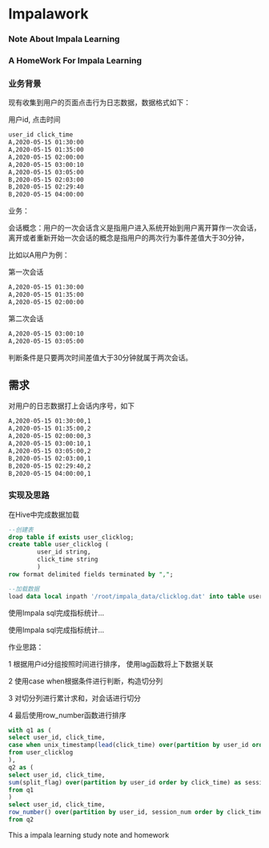 # Impalawork

### Note About Impala Learning

### A HomeWork For Impala Learning

###  业务背景

现有收集到用户的页面点击行为日志数据，数据格式如下：

用户id, 点击时间

```txt
user_id click_time
A,2020-05-15 01:30:00
A,2020-05-15 01:35:00
A,2020-05-15 02:00:00
A,2020-05-15 03:00:10
A,2020-05-15 03:05:00
B,2020-05-15 02:03:00
B,2020-05-15 02:29:40
B,2020-05-15 04:00:00
```

业务：

会话概念：用户的一次会话含义是指用户进入系统开始到用户离开算作一次会话，离开或者重新开始一次会话的概念是指用户的两次行为事件差值大于30分钟，

比如以A用户为例：

第一次会话

```txt
A,2020-05-15 01:30:00
A,2020-05-15 01:35:00
A,2020-05-15 02:00:00
```

第二次会话

```txt
A,2020-05-15 03:00:10
A,2020-05-15 03:05:00
```

判断条件是只要两次时间差值大于30分钟就属于两次会话。

## 需求

对用户的日志数据打上会话内序号，如下

```txt
A,2020-05-15 01:30:00,1
A,2020-05-15 01:35:00,2
A,2020-05-15 02:00:00,3
A,2020-05-15 03:00:10,1
A,2020-05-15 03:05:00,2
B,2020-05-15 02:03:00,1
B,2020-05-15 02:29:40,2
B,2020-05-15 04:00:00,1
```

### 实现及思路

在Hive中完成数据加载

```sql
--创建表
drop table if exists user_clicklog;
create table user_clicklog ( 
        user_id string, 
        click_time string
        )
row format delimited fields terminated by ",";

--加载数据
load data local inpath '/root/impala_data/clicklog.dat' into table user_clicklog; 
```

使用Impala sql完成指标统计...



使用Impala sql完成指标统计...

作业思路：

1 根据用户id分组按照时间进行排序， 使用lag函数将上下数据关联

2 使用case when根据条件进行判断，构造切分列

3 对切分列进行累计求和，对会话进行切分

4 最后使用row_number函数进行排序

```sql
with q1 as (
select user_id, click_time, 
case when unix_timestamp(lead(click_time) over(partition by user_id order by click_time)) - unix_timestamp(click_time) > 1800 then 1 else 0 end split_flag 
from user_clicklog
),
q2 as (
select user_id, click_time, 
sum(split_flag) over(partition by user_id order by click_time) as session_num 
from q1
)
select user_id, click_time, 
row_number() over(partition by user_id, session_num order by click_time) 
from q2
```


This a impala learning study note and homework
